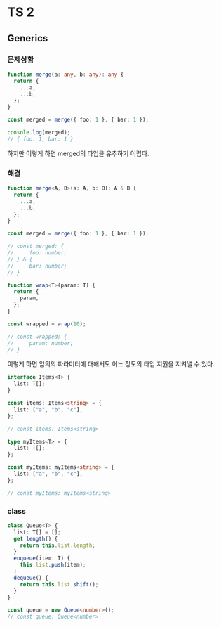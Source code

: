 # TS 2

## Generics

### 문제상황

```typescript
function merge(a: any, b: any): any {
  return {
    ...a,
    ...b,
  };
}

const merged = merge({ foo: 1 }, { bar: 1 });

console.log(merged);
// { foo: 1, bar: 1 }
```

하지만 이렇게 하면 merged의 타입을 유추하기 어렵다.

### 해결

```typescript
function merge<A, B>(a: A, b: B): A & B {
  return {
    ...a,
    ...b,
  };
}

const merged = merge({ foo: 1 }, { bar: 1 });

// const merged: {
//     foo: number;
// } & {
//     bar: number;
// }

function wrap<T>(param: T) {
  return {
    param,
  };
}

const wrapped = wrap(10);

// const wrapped: {
//     param: number;
// }
```

이렇게 하면 임의의 파라미터에 대해서도 어느 정도의 타입 지원을 지켜낼 수 있다.

```typescript
interface Items<T> {
  list: T[];
}

const items: Items<string> = {
  list: ["a", "b", "c"],
};

// const items: Items<string>

type myItems<T> = {
  list: T[];
};

const myItems: myItems<string> = {
  list: ["a", "b", "c"],
};

// const myItems: myItems<string>
```

### class

```typescript
class Queue<T> {
  list: T[] = [];
  get length() {
    return this.list.length;
  }
  enqueue(item: T) {
    this.list.push(item);
  }
  dequeue() {
    return this.list.shift();
  }
}

const queue = new Queue<number>();
// const queue: Queue<number>
```
